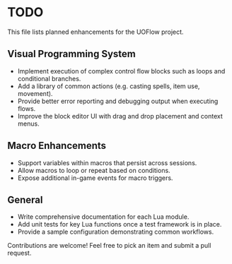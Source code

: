 # TODO

This file lists planned enhancements for the UOFlow project.

## Visual Programming System
- Implement execution of complex control flow blocks such as loops and conditional branches.
- Add a library of common actions (e.g. casting spells, item use, movement).
- Provide better error reporting and debugging output when executing flows.
- Improve the block editor UI with drag and drop placement and context menus.

## Macro Enhancements
- Support variables within macros that persist across sessions.
- Allow macros to loop or repeat based on conditions.
- Expose additional in-game events for macro triggers.

## General
- Write comprehensive documentation for each Lua module.
- Add unit tests for key Lua functions once a test framework is in place.
- Provide a sample configuration demonstrating common workflows.

Contributions are welcome! Feel free to pick an item and submit a pull request.
